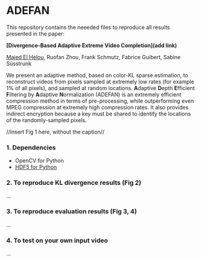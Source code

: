 # ADEFAN

This repository contains the neeeded files to reproduce all results presented in the paper:

**[Divergence-Based Adaptive Extreme Video Completion](add link)**

[Majed El Helou](http://majedelhelou.github.io), Ruofan Zhou, Frank Schmutz, Fabrice Guibert, Sabine Süsstrunk


We present an adaptive method, based on color-KL sparse estimation, to reconstruct videos from pixels sampled at extremely low rates (for example 1% of all pixels), and sampled at random locations. **A**daptive **D**epth **E**fficient **F**iltering by **A**daptive **N**ormalization (ADEFAN) is an extremely efficient compression method in terms of pre-processing, while outperforming even MPEG compression at extremely high compression rates. It also provides indirect encryption because a key must be shared to identify the locations of the randomly-sampled pixels.

//insert Fig 1 here, without the caption//


### 1. Dependencies
* OpenCV for Python
* [HDF5 for Python](http://www.h5py.org/)


### 2. To reproduce KL divergence results (Fig 2)
...


### 3. To reproduce evaluation results (Fig 3, 4)
...


### 4. To test on your own input video
...

